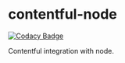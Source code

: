 # contentful-node

[![Codacy Badge](https://api.codacy.com/project/badge/Grade/ec822a564b474571a1c4e04370988646)](https://app.codacy.com/manual/enbermudez96/contentful-node?utm_source=github.com&utm_medium=referral&utm_content=enbermudas/contentful-node&utm_campaign=Badge_Grade_Dashboard)

Contentful integration with node.
